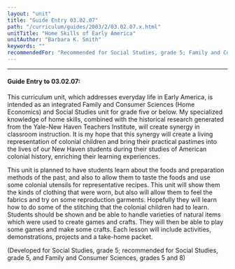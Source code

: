 ```yaml
---
layout: "unit"
title: "Guide Entry 03.02.07"
path: "/curriculum/guides/2003/2/03.02.07.x.html"
unitTitle: "Home Skills of Early America"
unitAuthor: "Barbara K. Smith"
keywords: ""
recommendedFor: "Recommended for Social Studies, grade 5; Family and Consumer Sciences, 5 and 8."
---
```

<body>
<hr/>
<h4>
Guide Entry to 03.02.07:
</h4>
<p>
This curriculum unit, which addresses everyday life in Early America, is intended as an integrated Family and Consumer Sciences (Home Economics) and Social Studies unit for grade five or below.  My specialized knowledge of home skills, combined with the historical research generated from the Yale-New Haven Teachers Institute, will create synergy in classroom instruction.  It is my hope that this synergy will create a living representation of colonial children and bring their practical pastimes into the lives of our New Haven students during their studies of American colonial history, enriching their learning experiences.
</p>
<p>
This unit is planned to have students learn about the foods and preparation methods of the past, and also to allow them to taste the foods and use some colonial utensils for representative recipes.  This unit will show them the kinds of clothing that were worn, but also will allow them to feel the fabrics and try on some reproduction garments.  Hopefully they will learn how to do some of the stitching that the colonial children had to learn.  Students should be shown and be able to handle varieties of natural items which were used to create games and crafts.  They will then be able to play some games and make some crafts.  Each lesson will include activities, demonstrations, projects and a take-home packet.
</p>
<p>
(Developed for Social Studies, grade 5; recommended for Social Studies, grade 5, and Family and Consumer Sciences, grades 5 and 8)
</p>
</body>
